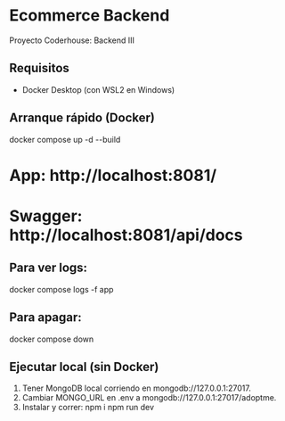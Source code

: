 # Ecommerce Backend

Proyecto Coderhouse: Backend III

## Requisitos
- Docker Desktop (con WSL2 en Windows)

## Arranque rápido (Docker)
docker compose up -d --build
# App:     http://localhost:8081/
# Swagger: http://localhost:8081/api/docs

## Para ver logs:
docker compose logs -f app

## Para apagar:
docker compose down

## Ejecutar local (sin Docker)
1. Tener MongoDB local corriendo en mongodb://127.0.0.1:27017.
2. Cambiar MONGO_URL en .env a mongodb://127.0.0.1:27017/adoptme.
3. Instalar y correr:
npm i
npm run dev